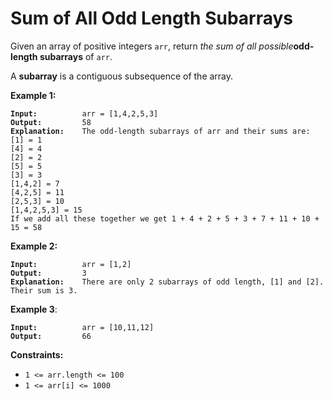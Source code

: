 <!-- markdownlint-disable -->

# Sum of All Odd Length Subarrays

Given an array of positive integers `arr`, return <em>the sum of all possible</em>**odd-length subarrays** of `arr`.

A **subarray** is a contiguous subsequence of the array.
<br>

**Example 1:**

<pre><code><strong>Input:</strong>          arr = [1,4,2,5,3]
<strong>Output:</strong>         58
<strong>Explanation:</strong>    The odd-length subarrays of arr and their sums are:
[1] = 1
[4] = 4
[2] = 2
[5] = 5
[3] = 3
[1,4,2] = 7
[4,2,5] = 11
[2,5,3] = 10
[1,4,2,5,3] = 15
If we add all these together we get 1 + 4 + 2 + 5 + 3 + 7 + 11 + 10 + 15 = 58</code></pre>

**Example 2:**

<pre><code><strong>Input:</strong>          arr = [1,2]
<strong>Output:</strong>         3
<strong>Explanation:</strong>    There are only 2 subarrays of odd length, [1] and [2]. Their sum is 3.</code></pre>

**Example 3**:

<pre><code><strong>Input:</strong>          arr = [10,11,12]
<strong>Output:</strong>         66</code></pre>

**Constraints:**

<ul>
<li><code>1 <= arr.length <= 100</code></li>
<li><code>1 <= arr[i] <= 1000</code></li>
</ul>
